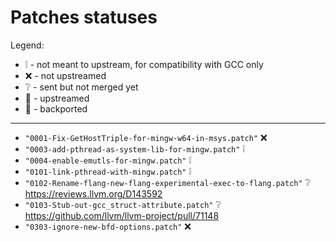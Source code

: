 # Patches statuses

Legend:

- :grey_exclamation: - not meant to upstream, for compatibility with GCC only
- :x: - not upstreamed
- :grey_question: - sent but not merged yet
- :arrow_up_small:  - upstreamed
- :arrow_down_small:  - backported

-----

- `"0001-Fix-GetHostTriple-for-mingw-w64-in-msys.patch"` :x:
- `"0003-add-pthread-as-system-lib-for-mingw.patch"` :grey_exclamation:
- `"0004-enable-emutls-for-mingw.patch"` :grey_exclamation:
- `"0101-link-pthread-with-mingw.patch"` :grey_exclamation:
- `"0102-Rename-flang-new-flang-experimental-exec-to-flang.patch"` :grey_question: https://reviews.llvm.org/D143592
- `"0103-Stub-out-gcc_struct-attribute.patch"` :grey_question: https://github.com/llvm/llvm-project/pull/71148
- `"0303-ignore-new-bfd-options.patch"` :x:
